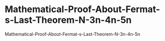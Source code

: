 # Mathematical-Proof-About-Fermat-s-Last-Theorem-N-3n-4n-5n
Mathematical-Proof-About-Fermat-s-Last-Theorem-N-3n-4n-5n
